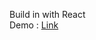
Build in with React
<br >
Demo : 
<a href="https://linkedin-ui-design-react.web.app/" target="_blank">Link</a>
